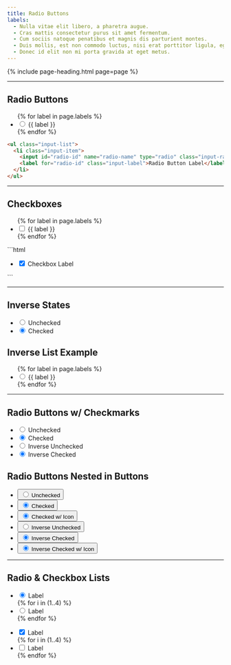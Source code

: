 ```yaml
---
title: Radio Buttons
labels:
  - Nulla vitae elit libero, a pharetra augue.
  - Cras mattis consectetur purus sit amet fermentum.
  - Cum sociis natoque penatibus et magnis dis parturient montes.
  - Duis mollis, est non commodo luctus, nisi erat porttitor ligula, eget lacinia.
  - Donec id elit non mi porta gravida at eget metus.
---
```


{% include page-heading.html page=page %}

---

## Radio Buttons
<ul class="input-list">
  {% for label in page.labels %}
    <li class="input-item">
      <input id="radio-default-{{ forloop.index }}" name="radio-list" type="radio" class="input-radio" {% if forloop.index == 1 %}checked{% endif %} />
      <label for="radio-default-{{ forloop.index }}" class="input-label">{{ label }}</label>
    </li>
  {% endfor %}
</ul>

```html
<ul class="input-list">
  <li class="input-item">
    <input id="radio-id" name="radio-name" type="radio" class="input-radio" checked />
    <label for="radio-id" class="input-label">Radio Button Label</label>
  </li>
</ul>
```

---

## Checkboxes
<ul class="input-list">
  {% for label in page.labels %}
    <li class="input-item">
      <input id="checkbox-default-{{ forloop.index }}" name="radio-list" type="checkbox" class="input-checkbox" {% if forloop.index == 1 %}checked{% endif %} />
      <label for="checkbox-default-{{ forloop.index }}" class="input-label">{{ label }}</label>
    </li>
  {% endfor %}
</ul>
```html
<ul class="input-list">
  <li class="input-item">
    <input id="checkbox-id" name="checkbox-name" type="checkbox" class="input-checkbox" checked />
    <label for="checkbox-id" class="input-label">Checkbox Label</label>
  </li>
</ul>
```

---

<div class="box-secondary box-padding bg-gray-darker">
  <div class="col-container margin-top-xs">
    <div class="col col-25">
      <h2 class="white">Inverse States</h2>
      <ul class="input-radio-list">
        <li class="input-radio-item">
          <input id="radio-inverse-unchecked" type="radio" class="input-radio input-radio-inverse" />
          <label for="radio-inverse-unchecked" class="input-radio-label-inverse">Unchecked</label>
        </li>
        <li class="input-radio-item">
          <input id="radio-inverse-checked" type="radio" class="input-radio input-radio-inverse" checked />
          <label for="radio-inverse-checked" class="input-radio-label-inverse">Checked</label>
        </li>
      </ul>
    </div>
    <div class="col col-75">
      <h2 class="white">Inverse List Example</h2>
      <ul class="input-radio-list">
        {% for label in page.labels %}
          <li class="input-radio-item">
            <input id="radio-inverse-{{ forloop.index }}" name="radio-list-inverse" type="radio" class="input-radio input-radio-inverse" {% if forloop.index == 1 %}checked{% endif %} />
            <label for="radio-inverse-{{ forloop.index }}" class="input-radio-label-inverse">{{ label }}</label>
          </li>
        {% endfor %}
      </ul>
    </div>
  </div>
</div>

<hr />

<div class="col-container margin-top-xs">
  <div class="col">
    <h2>Radio Buttons w/ Checkmarks</h2>
    <ul class="input-radio-list">
      <li class="input-radio-item">
        <input id="radio-unchecked-checkmark" type="radio" class="input-radio input-radio-checked" />
        <label for="radio-unchecked-checkmark" class="input-radio-label">Unchecked</label>
      </li>
      <li class="input-radio-item">
        <input id="radio-checked-checkmark" type="radio" class="input-radio input-radio-checked" checked />
        <label for="radio-checked-checkmark" class="input-radio-label">Checked</label>
      </li>
      <li class="input-radio-item">
        <input id="radio-inverse-unchecked-checkmark" type="radio" class="input-radio input-radio-inverse input-radio-checked" />
        <label for="radio-inverse-unchecked-checkmark" class="input-radio-label">Inverse Unchecked</label>
      </li>
      <li class="input-radio-item">
        <input id="radio-inverse-checked-checkmark" type="radio" class="input-radio input-radio-inverse input-radio-checked" checked />
        <label for="radio-inverse-checked-checkmark" class="input-radio-label">Inverse Checked</label>
      </li>
    </ul>
  </div>
  <div class="col">
    <h2>Radio Buttons Nested in Buttons</h2>
    <ul>
      <li>
        <button class="btn btn-secondary">
          <input type="radio" class="input-radio margin-right-xxs" />
          Unchecked
        </button>
      </li>
      <li>
        <button class="btn btn-secondary">
          <input type="radio" class="input-radio margin-right-xxs" checked />
          Checked
        </button>
      </li>
      <li>
        <button class="btn btn-secondary">
          <input type="radio" class="input-radio input-radio-checked margin-right-xxs" checked />
          Checked w/ Icon
        </button>
      </li>
      <li>
        <button class="btn btn-cta">
          <input type="radio" class="input-radio input-radio-inverse margin-right-xxs" />
          Inverse Unchecked
        </button>
      </li>
      <li>
        <button class="btn btn-cta">
          <input type="radio" class="input-radio input-radio-inverse margin-right-xxs" checked />
          Inverse Checked
        </button>
      </li>
      <li>
        <button class="btn btn-cta">
          <input type="radio" class="input-radio input-radio-inverse input-radio-checked margin-right-xxs" checked />
          Inverse Checked w/ Icon
        </button>
      </li>
    </ul>
  </div>
</div>

<hr />

<h2>Radio &amp; Checkbox Lists</h2>
<div class="col-container">
  <div class="col">
    <ul class="legacy-input-radio-list">
      <li class="legacy-input-radio-item">
        <input type="radio" class="input legacy-input-radio margin-right-xxs" checked />
        <label class="legacy-input-radio-label">Label</label>
      </li>
      {% for i in (1..4) %}
        <li class="legacy-input-radio-item">
          <input type="radio" class="input legacy-input-radio margin-right-xxs" />
          <label class="legacy-input-radio-label">Label</label>
        </li>
      {% endfor %}
    </ul>
  </div>
  <div class="col">
    <ul class="legacy-input-checkbox-list">
      <li class="legacy-input-checkbox-item">
        <input type="checkbox" class="input legacy-input-checkbox margin-right-xxs" checked />
        <label class="legacy-input-checkbox-label">Label</label>
      </li>
      {% for i in (1..4) %}
        <li class="legacy-input-checkbox-item">
          <input type="checkbox" class="input legacy-input-checkbox margin-right-xxs" />
          <label class="legacy-input-checkbox-label">Label</label>
        </li>
      {% endfor %}
    </ul>
  </div>
</div>
